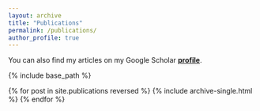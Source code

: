 ```yaml
---
layout: archive
title: "Publications"
permalink: /publications/
author_profile: true
---
```


You can also find my articles on my Google Scholar [**profile**](https://scholar.google.pt/citations?user=7VW7URUAAAAJ&hl=en).




{% include base_path %}

{% for post in site.publications reversed %}
  {% include archive-single.html %}
{% endfor %}
